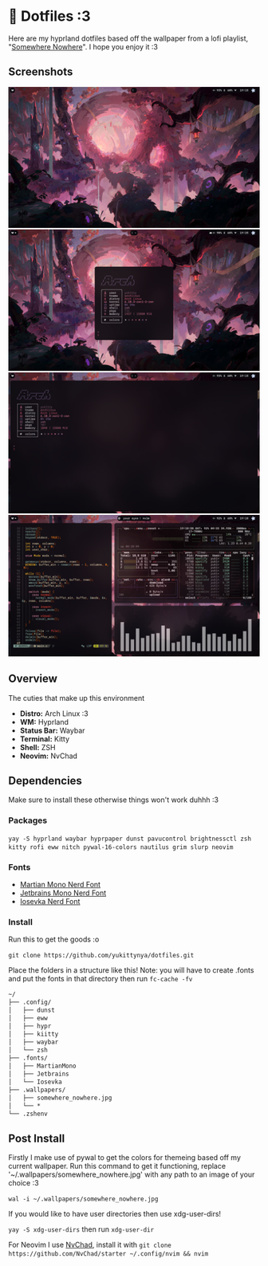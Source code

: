 
# 🌸 Dotfiles :3

Here are my hyprland dotfiles based off the wallpaper from a lofi playlist, "[Somewhere Nowhere](https://youtu.be/eAXdSkBMQAQ)". I hope you enjoy it :3

## Screenshots

![](https://github.com/yukittynya/dotfiles/blob/master/screenshots/one.png)
![](https://github.com/yukittynya/dotfiles/blob/master/screenshots/three.png)
![](https://github.com/yukittynya/dotfiles/blob/master/screenshots/two.png)
![](https://github.com/yukittynya/dotfiles/blob/master/screenshots/four.png)

## Overview
The cuties that make up this environment 
- **Distro:** Arch Linux :3
- **WM:** Hyprland
- **Status Bar:** Waybar
- **Terminal:** Kitty
- **Shell:** ZSH
- **Neovim:** NvChad

## Dependencies

Make sure to install these otherwise things won't work duhhh :3

### Packages
```yay -S hyprland waybar hyprpaper dunst pavucontrol brightnessctl zsh kitty rofi eww nitch pywal-16-colors nautilus grim slurp neovim```

### Fonts

- [Martian Mono Nerd Font](https://github.com/ryanoasis/nerd-fonts/releases/download/v3.2.1/MartianMono.zip)
- [Jetbrains Mono Nerd Font](https://github.com/ryanoasis/nerd-fonts/releases/download/v3.2.1/JetBrainsMono.zip)
- [Iosevka Nerd Font](https://github.com/ryanoasis/nerd-fonts/releases/download/v3.2.1/Iosevka.zip)

### Install

Run this to get the goods :o

```git clone https://github.com/yukittynya/dotfiles.git```

Place the folders in a structure like this! Note: you will have to create .fonts and put the fonts in that directory then run ```fc-cache -fv```

```
~/
├── .config/
│   ├── dunst
│   ├── eww
│   ├── hypr
│   ├── kiitty
│   ├── waybar
│   └── zsh
├── .fonts/
│   ├── MartianMono
│   ├── Jetbrains
│   └── Iosevka
├── .wallpapers/
│   ├── somewhere_nowhere.jpg
│   └── *
└── .zshenv
```
## Post Install

Firstly I make use of pywal to get the colors for themeing based off my current wallpaper. Run this command to get it functioning, replace '~/.wallpapers/somewhere_nowhere.jpg' with any path to an image of your choice :3

```wal -i ~/.wallpapers/somewhere_nowhere.jpg```

If you would like to have user directories then use xdg-user-dirs!

```yay -S xdg-user-dirs``` then run ```xdg-user-dir```

For Neovim I use [NvChad](https://nvchad.com/), install it with ```git clone https://github.com/NvChad/starter ~/.config/nvim && nvim```
